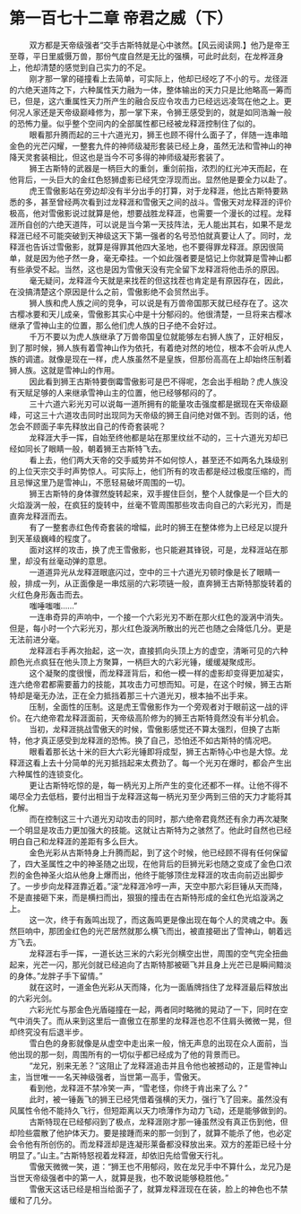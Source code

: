 <h1>第一百七十二章 帝君之威（下）</h1>
<div id="content">&nbsp&nbsp&nbsp&nbsp&nbsp&nbsp&nbsp&nbsp
 双方都是天帝级强者“交手古斯特就是心中骇然。【风云阅读网.】他乃是帝王至尊，平日里威慑万兽，那份气度自然是无比的强横，可此时此刻，在龙桦涯身上，他却清楚的感觉到自己实力的不足。
 <br/>&nbsp&nbsp&nbsp&nbsp&nbsp&nbsp&nbsp&nbsp
 刚才那一掌的碰撞看上去简单，可实际上，他却已经吃了不小的亏。龙径涯的六绝天道阵之下，六种属性天力融为一体，整体输出的天力只是比他略高一筹而已，但是，这六重属性天力所产生的融合反应令攻击力已经远远凌驾在他之上。更何况人家还是天帝级巅峰修为，那一掌下来，令狮王感受到的，就是如同浩瀚一般的恐怖力量。似乎整个空间内的全部属性都已经被龙释涯控制住了似的。
 <br/>&nbsp&nbsp&nbsp&nbsp&nbsp&nbsp&nbsp&nbsp
 眼看那升腾而起的三十六道光刃，狮王也顾不得什么面子了，伴随一连串暗金色的光芒闪耀，一整套九件的神师级凝形套装已经上身，虽然无法和雪神山的神降天灵套装相比，但这也是当今不可多得的神师级凝形套装了。
 <br/>&nbsp&nbsp&nbsp&nbsp&nbsp&nbsp&nbsp&nbsp
 狮王古斯特的武器是一柄巨大的重剑，重剑前指，浓烈的红光冲天而起，在他背后，一头巨大的金红色怒狮虚影已经凭空浮现而出。显然他是要全力以赴了。
 <br/>&nbsp&nbsp&nbsp&nbsp&nbsp&nbsp&nbsp&nbsp
 虎王雪傲影站在旁边却没有半分出手的打算，对于龙释涯，他比古斯特要熟悉的多，甚至曾经两次看到过龙释涯和雪傲天之间的战斗。雪傲天对龙释涯的评价极高，他对雪傲影说过就算是他，想要战胜龙释涯，也需要一个漫长的过程。龙释涯所自创的六绝天道阵，可以说是当今第一天技阵法，无人能出其右，如果不是龙释涯已经不可能突破到天神级这天下第一强者的名号恐怕就真要让人了。同时，龙释涯也告诉过雪傲影，就算是得罪其他四大圣地，也不要得罪龙释涯。原因很简单，就是因为他孑然一身，毫无牵挂。一个如此强者要是惦记上你就算是雪神山都有些承受不起。当然，这也是因为雪傲天没有完全留下龙释涯将他击杀的原因。
 <br/>&nbsp&nbsp&nbsp&nbsp&nbsp&nbsp&nbsp&nbsp
 毫无疑问，龙释涯今天就是来找茬的但这找茬也肯定是有原因存在，因此，在没搞清楚这个原因是什么之前，雪傲影绝不会贸然出手。
 <br/>&nbsp&nbsp&nbsp&nbsp&nbsp&nbsp&nbsp&nbsp
 狮人族和虎人族之间的竞争，可以说是有万兽帝国那天就已经存在了。这次古樱冰要和天儿成亲，雪傲影其实心中是十分郁闷的。他很清楚，一旦将来古樱冰继承了雪神山主的位置，那么他们虎人族的日子绝不会好过。
 <br/>&nbsp&nbsp&nbsp&nbsp&nbsp&nbsp&nbsp&nbsp
 千万不要以为虎人族继承了万兽帝国皇位就能够左右狮人族了，正好相反，到了那时候，狮人族有着雪神山作为依托，有着绝对然的地位，根本不会听从虎人族的调遣。就像是现在一样，虎人族虽然不是皇族，但那份高高在上却始终压制着狮人族。这就是雪神山的作用。
 <br/>&nbsp&nbsp&nbsp&nbsp&nbsp&nbsp&nbsp&nbsp
 因此看到狮王古斯特要倒霉雪傲影可是巴不得呢，怎会出手相助？虎人族没有天赋足够的人来继承雪神山主的位置，他已经够郁闷的了。
 <br/>&nbsp&nbsp&nbsp&nbsp&nbsp&nbsp&nbsp&nbsp
 三十六道六彩光刃可以说每一道所拥有的能量攻击强度都是据现在天帝级巅峰，可这三十六道攻击同时出现同为天帝级的狮王自问绝对做不到。否则的话，他怎会不顾面子率先释放出自己的传奇套装呢？
 <br/>&nbsp&nbsp&nbsp&nbsp&nbsp&nbsp&nbsp&nbsp
 龙释涯大手一挥，自始至终他都是站在那里纹丝不动的，三十六道光刃却已经如同长了眼睛一般，朝着狮王古斯特飞去。
 <br/>&nbsp&nbsp&nbsp&nbsp&nbsp&nbsp&nbsp&nbsp
 看上去，他们两大天帝的交手威势并不如何惊人，甚至还不如两名九珠级别的上位天宗交手时声势惊人。可实际上，他们所有的攻击都是经过极度压缩的，而且忌惮这里乃是雪神山，不愿轻易破坏周围的一切。
 <br/>&nbsp&nbsp&nbsp&nbsp&nbsp&nbsp&nbsp&nbsp
 狮王古斯特的身体骤然旋转起来，双手握住巨剑，整个人就像是一个巨大的火焰漩涡一般，在疯狂的旋转中，丝毫不管周围那些攻击向自己的六彩光刃，而是直奔龙释涯而去。
 <br/>&nbsp&nbsp&nbsp&nbsp&nbsp&nbsp&nbsp&nbsp
 有了一整套赤红色传奇套装的增幅，此时的狮王在整体修为上已经足以提升到天革级巍峰的程度了。
 <br/>&nbsp&nbsp&nbsp&nbsp&nbsp&nbsp&nbsp&nbsp
 面对这样的攻击，换了虎王雪傲影，也只能避其锋锐，可是，龙释涯站在那里，却没有丝毫动弹的意思。
 <br/>&nbsp&nbsp&nbsp&nbsp&nbsp&nbsp&nbsp&nbsp
 一道道异光从龙释涯眼底闪过，空中的三十六道光刃顿时像是长了眼睛一般，排成一列，从正面像是一串炫丽的六彩项链一般，直奔狮王古斯特那旋转着的火红色身形轰击而去。
 <br/>&nbsp&nbsp&nbsp&nbsp&nbsp&nbsp&nbsp&nbsp
 嗤唾嗤嗤……”
 <br/>&nbsp&nbsp&nbsp&nbsp&nbsp&nbsp&nbsp&nbsp
 一连串奇异的声响中，一个接一个六彩光刃不断在那火红色的漩涡中消失。但是，每小时一个六彩光刃，那火红色漩涡所散出的光芒也随之会降低几分。更是无法前进分毫。
 <br/>&nbsp&nbsp&nbsp&nbsp&nbsp&nbsp&nbsp&nbsp
 龙释涯右手再次抬起，这一次，直接抓向头顶上方的虚空，清晰可见的六种颜色光点疯狂在他头顶上方聚算，一柄巨大的六彩光锤，缓缓凝聚成形。
 <br/>&nbsp&nbsp&nbsp&nbsp&nbsp&nbsp&nbsp&nbsp
 这个凝聚的度很慢，而龙释涯背后，和他一模一样的虚影却变得更加凝实，连六绝帝君都需要蓄力的技能，其攻击力可想而知。可是，在这个时候，狮王古斯特却是毫无办法，正在全力抵挡着那三十六道光刃，根本抽不出手来。
 <br/>&nbsp&nbsp&nbsp&nbsp&nbsp&nbsp&nbsp&nbsp
 压制，全面性的压制。这是虎王雪傲影作为一个旁观者对于眼前这一战的评价。在六绝帝君龙释涯面前，天帝级高阶修为的狮王古斯特竟然没有半分机会。
 <br/>&nbsp&nbsp&nbsp&nbsp&nbsp&nbsp&nbsp&nbsp
 当初，龙释涯挑战雪傲天的时候，雪傲影感觉还不算太强烈，但换了古斯特，他才真正感受到龙释涯的恐怖。换了自己，恐怕还不如古斯特的情况吧。
 <br/>&nbsp&nbsp&nbsp&nbsp&nbsp&nbsp&nbsp&nbsp
 眼看着那长达十米的巨大六彩光锤即将成型，狮王古斯特心中也是大惊。龙释涯这看上去十分简单的光刃抵挡起来太费劲了。每一个光刃在爆时，都会产生出六种属性的连锁变化。
 <br/>&nbsp&nbsp&nbsp&nbsp&nbsp&nbsp&nbsp&nbsp
 更让古斯特吃惊的是，每一柄光刃上所产生的变化还都不一样。让他不得不竭尽全力去低档，要付出相当于龙释涯这每一柄光刃至少两到三倍的天力才能将其化解。
 <br/>&nbsp&nbsp&nbsp&nbsp&nbsp&nbsp&nbsp&nbsp
 而在控制这三十六道光刃动攻击的同时，那六绝帝君竟然还有余力再次凝聚一个明显是攻击力更加强大的技能。这就让古斯特为之骇然了。他此时自然也已经明白自己和龙释涯的差距有多么巨大。
 <br/>&nbsp&nbsp&nbsp&nbsp&nbsp&nbsp&nbsp&nbsp
 金色光彩从古斯特身上升腾而起，到了这个时候，他已经顾不得有任何保留了，四大圣属性之中的神圣随之出现，在他背后的巨狮光彩也随之变成了金色口浓烈的金色神圣火焰从他身上爆而出，他终于能够顶住龙释涯的攻击向前迈出脚步了。一步步向龙释涯靠近着。”滚“龙释涯冷哼一声，天空中那六彩巨锤从天而降，不是直接砸下来，而是横扫而出，狠狠的撞击在古斯特形成的金红色光焰漩涡之上。
 <br/>&nbsp&nbsp&nbsp&nbsp&nbsp&nbsp&nbsp&nbsp
 这一次，终于有轰鸣出现了，而这轰鸣更是像出现在每个人的灵魂之中。轰然巨响中，那团金红色的光芒居然就那么横飞而出，被直接砸出了雪神山，朝着远方飞去。
 <br/>&nbsp&nbsp&nbsp&nbsp&nbsp&nbsp&nbsp&nbsp
 龙释涯右手一挥，一道长达三米的六彩光剑横空出世，周围的空气完全扭曲起来，光芒一闪，那光剑就已经追向了古斯特那被砸飞并且身上光芒已是瞬间黯淡的身体。”龙胖子手下留情。”
 <br/>&nbsp&nbsp&nbsp&nbsp&nbsp&nbsp&nbsp&nbsp
 就在这时，一道金色光彩从天而降，化为一面盾牌挡住了龙释涯最后释放出的六彩光剑。
 <br/>&nbsp&nbsp&nbsp&nbsp&nbsp&nbsp&nbsp&nbsp
 六彩光忙与那金色光盾碰撞在一起，两者同时略微的晃动了一下，同时在空气中消失了。而从来到这里后一直傲立在那里的龙释涯也忍不住肩头微微一晃，但却终究没有后退半步。
 <br/>&nbsp&nbsp&nbsp&nbsp&nbsp&nbsp&nbsp&nbsp
 雪白色的身影就像是从虚空中走出来一般，悄无声息的出现在众人面前，当他出现的那一刻，周围所有的一切似乎都已经成为了他的背景而已。
 <br/>&nbsp&nbsp&nbsp&nbsp&nbsp&nbsp&nbsp&nbsp
 “龙兄，别来无恙？”这阻止了龙释涯追击并且令他也被撼动的，正是雪神山主，当世唯一一名天神级强者，当世第一高手，雪傲天。
 <br/>&nbsp&nbsp&nbsp&nbsp&nbsp&nbsp&nbsp&nbsp
 看到他，龙释涯不禁冷笑一声，“雪老怪，你终于肯出来了么？”
 <br/>&nbsp&nbsp&nbsp&nbsp&nbsp&nbsp&nbsp&nbsp
 此时，被一锤轰飞的狮王已经凭借着强横的天力，强行飞了回来。虽然没有风属性令他不能持久飞行，但短距离以天力喷薄作为动力飞动，还是能够做到的。
 <br/>&nbsp&nbsp&nbsp&nbsp&nbsp&nbsp&nbsp&nbsp
 古斯特现在已经郁闷到了极点，龙释涯刚才那一锤虽然没有真正伤到他，但却险些震散了他护体天力。要是接踵而来的那一剑到了，就算不能杀了他，也必定会令他有所创伤的。而龙释涯却是连凝形莱备都没释放出来。双方的差距已经十分明显了。”山主。”古斯特怒视着龙释涯，却依旧先给雪傲天行礼。
 <br/>&nbsp&nbsp&nbsp&nbsp&nbsp&nbsp&nbsp&nbsp
 雪傲天微微一笑，道：“狮王也不用郁闷，败在龙兄手中不算什么，龙兄乃是当世天帝级强者中的第一人，就算是我，也不敢说能够稳胜他。”
 <br/>&nbsp&nbsp&nbsp&nbsp&nbsp&nbsp&nbsp&nbsp
 雪傲天这话已经是相当给面子了，就算龙释涯现在在装，脸上的神色也不禁缓和了几分。
 <br/>&nbsp&nbsp&nbsp&nbsp&nbsp&nbsp&nbsp&nbsp
 <br/>&nbsp&nbsp&nbsp&nbsp&nbsp&nbsp&nbsp&nbsp
</div>
